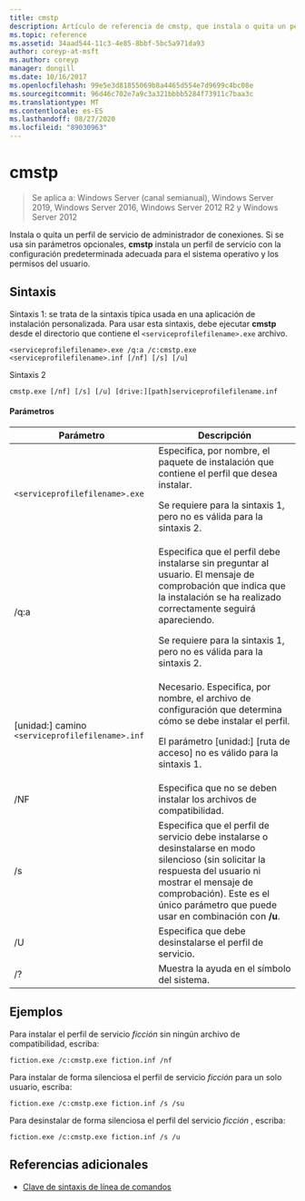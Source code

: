 ```yaml
---
title: cmstp
description: Artículo de referencia de cmstp, que instala o quita un perfil de servicio de administrador de conexiones.
ms.topic: reference
ms.assetid: 34aad544-11c3-4e85-8bbf-5bc5a971da93
author: coreyp-at-msft
ms.author: coreyp
manager: dongill
ms.date: 10/16/2017
ms.openlocfilehash: 99e5e3d81855069b8a4465d554e7d9699c4bc08e
ms.sourcegitcommit: 96d46c702e7a9c3a321bbbb5284f73911c7baa3c
ms.translationtype: MT
ms.contentlocale: es-ES
ms.lasthandoff: 08/27/2020
ms.locfileid: "89030963"
---
```

# <a name="cmstp"></a>cmstp

> Se aplica a: Windows Server (canal semianual), Windows Server 2019, Windows Server 2016, Windows Server 2012 R2 y Windows Server 2012

Instala o quita un perfil de servicio de administrador de conexiones. Si se usa sin parámetros opcionales, **cmstp** instala un perfil de servicio con la configuración predeterminada adecuada para el sistema operativo y los permisos del usuario.

## <a name="syntax"></a>Sintaxis

Sintaxis 1: se trata de la sintaxis típica usada en una aplicación de instalación personalizada. Para usar esta sintaxis, debe ejecutar **cmstp** desde el directorio que contiene el `<serviceprofilefilename>.exe` archivo.

```
<serviceprofilefilename>.exe /q:a /c:cmstp.exe <serviceprofilefilename>.inf [/nf] [/s] [/u]
```

Sintaxis 2
```
cmstp.exe [/nf] [/s] [/u] [drive:][path]serviceprofilefilename.inf
```

#### <a name="parameters"></a>Parámetros
| Parámetro | Descripción |
| --------- | ----------- |
| `<serviceprofilefilename>.exe` | Especifica, por nombre, el paquete de instalación que contiene el perfil que desea instalar.<p>Se requiere para la sintaxis 1, pero no es válida para la sintaxis 2. |
| /q:a | Especifica que el perfil debe instalarse sin preguntar al usuario. El mensaje de comprobación que indica que la instalación se ha realizado correctamente seguirá apareciendo.<p>Se requiere para la sintaxis 1, pero no es válida para la sintaxis 2. |
| [unidad:] camino `<serviceprofilefilename>.inf` | Necesario. Especifica, por nombre, el archivo de configuración que determina cómo se debe instalar el perfil.<p>El parámetro [unidad:] [ruta de acceso] no es válido para la sintaxis 1. |
| /NF | Especifica que no se deben instalar los archivos de compatibilidad. |
| /s | Especifica que el perfil de servicio debe instalarse o desinstalarse en modo silencioso (sin solicitar la respuesta del usuario ni mostrar el mensaje de comprobación). Este es el único parámetro que puede usar en combinación con **/u**.|
| /U | Especifica que debe desinstalarse el perfil de servicio. |
| /? | Muestra la ayuda en el símbolo del sistema. |

## <a name="examples"></a>Ejemplos

Para instalar el perfil de servicio *ficción* sin ningún archivo de compatibilidad, escriba:

```
fiction.exe /c:cmstp.exe fiction.inf /nf
```

Para instalar de forma silenciosa el perfil de servicio *ficción* para un solo usuario, escriba:

```
fiction.exe /c:cmstp.exe fiction.inf /s /su
```

Para desinstalar de forma silenciosa el perfil del servicio *ficción* , escriba:

```
fiction.exe /c:cmstp.exe fiction.inf /s /u
```

## <a name="additional-references"></a>Referencias adicionales

- [Clave de sintaxis de línea de comandos](command-line-syntax-key.md)
